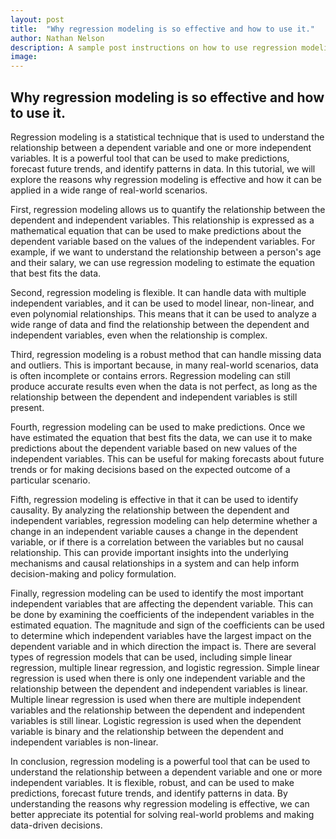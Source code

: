 ```yaml
---
layout: post
title:  "Why regression modeling is so effective and how to use it."
author: Nathan Nelson
description: A sample post instructions on how to use regression modeling. 
image: 
---
```


## Why regression modeling is so effective and how to use it.

Regression modeling is a statistical technique that is used to understand the relationship between a dependent variable and one or more independent variables. 
It is a powerful tool that can be used to make predictions, forecast future trends, and identify patterns in data. In this tutorial, we will explore the reasons
why regression modeling is effective and how it can be applied in a wide range of real-world scenarios.

First, regression modeling allows us to quantify the relationship between the dependent and independent variables. This relationship is expressed as a mathematical equation that can be used to make predictions about the dependent variable based on the values of the independent variables. For example, if we want to understand the relationship between a person's age and their salary, we can use regression modeling to estimate the equation that best fits the data.

Second, regression modeling is flexible. It can handle data with multiple independent variables, and it can be used to model linear, non-linear, and even polynomial relationships. This means that it can be used to analyze a wide range of data and find the relationship between the dependent and independent variables, even when the relationship is complex.

Third, regression modeling is a robust method that can handle missing data and outliers. This is important because, in many real-world scenarios, data is often incomplete or contains errors. Regression modeling can still produce accurate results even when the data is not perfect, as long as the relationship between the dependent and independent variables is still present.

Fourth, regression modeling can be used to make predictions. Once we have estimated the equation that best fits the data, we can use it to make predictions about the dependent variable based on new values of the independent variables. This can be useful for making forecasts about future trends or for making decisions based on the expected outcome of a particular scenario.

Fifth, regression modeling is effective in that it can be used to identify causality. By analyzing the relationship between the dependent and independent variables, regression modeling can help determine whether a change in an independent variable causes a change in the dependent variable, or if there is a correlation between the variables but no causal relationship. This can provide important insights into the underlying mechanisms and causal relationships in a system and can help inform decision-making and policy formulation.

Finally, regression modeling can be used to identify the most important independent variables that are affecting the dependent variable. This can be done by examining the coefficients of the independent variables in the estimated equation. The magnitude and sign of the coefficients can be used to determine which independent variables have the largest impact on the dependent variable and in which direction the impact is.
There are several types of regression models that can be used, including simple linear regression, multiple linear regression, and logistic regression. Simple linear regression is used when there is only one independent variable and the relationship between the dependent and independent variables is linear. Multiple linear regression is used when there are multiple independent variables and the relationship between the dependent and independent variables is still linear. Logistic regression is used when the dependent variable is binary and the relationship between the dependent and independent variables is non-linear.

In conclusion, regression modeling is a powerful tool that can be used to understand the relationship between a dependent variable and one or more independent variables. It is flexible, robust, and can be used to make predictions, forecast future trends, and identify patterns in data. By understanding the reasons why regression modeling is effective, we can better appreciate its potential for solving real-world problems and making data-driven decisions.
